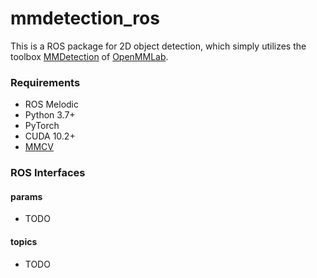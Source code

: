 # mmdetection_ros
This is a ROS package for 2D object detection, which simply utilizes the toolbox [MMDetection](https://github.com/open-mmlab/mmdetection) of [OpenMMLab](https://openmmlab.com/).

### Requirements

- ROS Melodic
- Python 3.7+
- PyTorch
- CUDA 10.2+ 
- [MMCV](https://mmcv.readthedocs.io/en/latest/#installation)

### ROS Interfaces

#### params
- TODO

#### topics
- TODO
